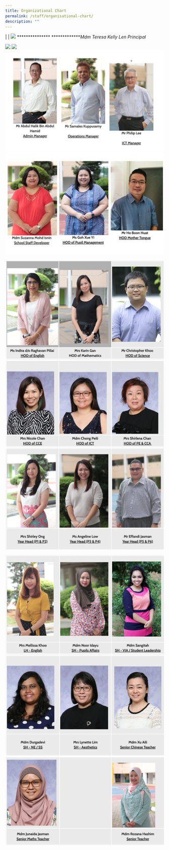 ```yaml
---
title: Organizational Chart
permalink: /staff/organisational-chart/
description: ""
---
```

|    | ![](https://file.go.gov.sg/67u60i.JPG)            *************** **************Mdm Teresa Kelly Len Principal*




![](https://file.go.gov.sg/u4i7eo.JPG)
![](https://file.go.gov.sg/rirg95.JPG)
![](/images/managers.png)
![](/images/HOD.png)

![](/images/HODs.png)
![](/images/HODs%202.png)
![](/images/Year%20heads.png)

![](/images/LH%20SH.png)
![](/images/SH%202.png)
![](/images/Senior%20staff.png)